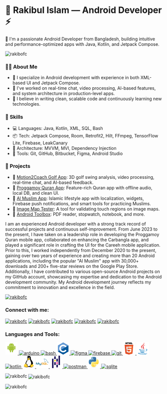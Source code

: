 # 🚀 Rakibul Islam — Android Developer ⚡

🚀 I'm a passionate Android Developer from Bangladesh, building intuitive and performance-optimized apps with Java, Kotlin, and Jetpack Compose.

<p align="left"> <img src="https://komarev.com/ghpvc/?username=rakibofc&label=Profile%20views&color=0e75b6&style=flat" alt="rakibofc" /> </p>

### 👨‍💻 About Me
- 🔧 I specialize in Android development with experience in both XML-based UI and Jetpack Compose.
- 📲 I've worked on real-time chat, video processing, AI-based features, and system architecture in production-level apps.
- 🎯 I believe in writing clean, scalable code and continuously learning new technologies.

### 🧠 Skills
- 💻 Languages: Java, Kotlin, XML, SQL, Bash
- 📦 Tech: Jetpack Compose, Room, Retrofit2, Hilt, FFmpeg, TensorFlow Lite, Firebase, LeakCanary
- 🔧 Architecture: MVVM, MVI, Dependency Injection
- 🔗 Tools: Git, GitHub, Bitbucket, Figma, Android Studio

### 🧰 Projects
- 📱 [Motion2Coach Golf App](https://play.google.com/store/apps/details?id=com.fenris.motion2coach&hl=en): 3D golf swing analysis, video processing, real-time chat, and AI-based feedback.
- 📖 [Proggamoy Quran App](https://proggamoyquran.com/our-apps): Feature-rich Quran app with offline audio, local DB, and clean UI.
- 🕌 [Al Muslim App](https://play.google.com/store/apps/details?id=com.rakibofc.inspiretobeislamic): Islamic lifestyle app with localization, widgets, Firebase push notifications, and smart tools for practicing Muslims.
- 🧪 [Image Map Tester](https://github.com/RakibOFC/Image-Map-Tester): A tool for validating touch regions on image maps.
- 🔧 [Android Toolbox](https://github.com/RakibOFC/Android-Toolbox): PDF reader, stopwatch, notebook, and more.

<p>
  I am an experienced Android developer with a strong track record of successful projects and continuous self-improvement. From June 2023 to the present, I have taken on a leadership role in developing the Proggamoy Quran mobile app, collaborated on enhancing the Carbangla app, and played a significant role in crafting the UI for the Careeh mobile application. Prior to this, I worked independently from December 2020 to the present, gaining over two years of experience and creating more than 20 Android applications, including the popular "Al Muslim" app with 30,000+ downloads and 200+ five-star reviews on the Google Play Store. Additionally, I have contributed to various open-source Android projects on my GitHub account, showcasing my expertise and dedication to the Android development community. My Android development journey reflects my commitment to innovation and excellence in the field.
</p>

<p align="left"> <a href="https://www.linkedin.com/in/rakibofc/" target="blank"><img src="https://img.shields.io/badge/LinkedIn-Connect-blue?style=for-the-badge&logo=linkedin" alt="rakibofc" /></a> </p>

<h3 align="left">Connect with me:</h3>
<p align="left">
<a href="https://twitter.com/rakibofc" target="blank"><img align="center" src="https://raw.githubusercontent.com/rahuldkjain/github-profile-readme-generator/master/src/images/icons/Social/twitter.svg" alt="rakibofc" height="30" width="40" /></a>
<a href="https://linkedin.com/in/rakibofc" target="blank"><img align="center" src="https://raw.githubusercontent.com/rahuldkjain/github-profile-readme-generator/master/src/images/icons/Social/linked-in-alt.svg" alt="rakibofc" height="30" width="40" /></a>
<a href="https://stackoverflow.com/users/14224828/rakibul-islam" target="blank"><img align="center" src="https://raw.githubusercontent.com/rahuldkjain/github-profile-readme-generator/master/src/images/icons/Social/stack-overflow.svg" alt="rakibofc" height="30" width="40" /></a>
<a href="https://fb.com/rakibofc" target="blank"><img align="center" src="https://raw.githubusercontent.com/rahuldkjain/github-profile-readme-generator/master/src/images/icons/Social/facebook.svg" alt="rakibofc" height="30" width="40" /></a>
<a href="https://instagram.com/rakibofc" target="blank"><img align="center" src="https://raw.githubusercontent.com/rahuldkjain/github-profile-readme-generator/master/src/images/icons/Social/instagram.svg" alt="rakibofc" height="30" width="40" /></a>
</p>

<h3 align="left">Languages and Tools:</h3>
<p align="left"> <a href="https://developer.android.com" target="_blank" rel="noreferrer"> <img src="https://raw.githubusercontent.com/devicons/devicon/master/icons/android/android-original-wordmark.svg" alt="android" width="40" height="40"/> </a> <a href="https://www.arduino.cc/" target="_blank" rel="noreferrer"> <img src="https://cdn.worldvectorlogo.com/logos/arduino-1.svg" alt="arduino" width="40" height="40"/> </a> <a href="https://www.gnu.org/software/bash/" target="_blank" rel="noreferrer"> <img src="https://www.vectorlogo.zone/logos/gnu_bash/gnu_bash-icon.svg" alt="bash" width="40" height="40"/> </a> <a href="https://www.cprogramming.com/" target="_blank" rel="noreferrer"> <img src="https://raw.githubusercontent.com/devicons/devicon/master/icons/c/c-original.svg" alt="c" width="40" height="40"/> </a> <a href="https://www.figma.com/" target="_blank" rel="noreferrer"> <img src="https://www.vectorlogo.zone/logos/figma/figma-icon.svg" alt="figma" width="40" height="40"/> </a> <a href="https://firebase.google.com/" target="_blank" rel="noreferrer"> <img src="https://www.vectorlogo.zone/logos/firebase/firebase-icon.svg" alt="firebase" width="40" height="40"/> </a> <a href="https://git-scm.com/" target="_blank" rel="noreferrer"> <img src="https://www.vectorlogo.zone/logos/git-scm/git-scm-icon.svg" alt="git" width="40" height="40"/> </a> <a href="https://www.w3.org/html/" target="_blank" rel="noreferrer"> <img src="https://raw.githubusercontent.com/devicons/devicon/master/icons/html5/html5-original-wordmark.svg" alt="html5" width="40" height="40"/> </a> <a href="https://www.java.com" target="_blank" rel="noreferrer"> <img src="https://raw.githubusercontent.com/devicons/devicon/master/icons/java/java-original.svg" alt="java" width="40" height="40"/> </a> <a href="https://kotlinlang.org" target="_blank" rel="noreferrer"> <img src="https://www.vectorlogo.zone/logos/kotlinlang/kotlinlang-icon.svg" alt="kotlin" width="40" height="40"/> </a> <a href="https://www.linux.org/" target="_blank" rel="noreferrer"> <img src="https://raw.githubusercontent.com/devicons/devicon/master/icons/linux/linux-original.svg" alt="linux" width="40" height="40"/> </a> <a href="https://www.mysql.com/" target="_blank" rel="noreferrer"> <img src="https://raw.githubusercontent.com/devicons/devicon/master/icons/mysql/mysql-original-wordmark.svg" alt="mysql" width="40" height="40"/> </a> <a href="https://pandas.pydata.org/" target="_blank" rel="noreferrer"> <img src="https://raw.githubusercontent.com/devicons/devicon/2ae2a900d2f041da66e950e4d48052658d850630/icons/pandas/pandas-original.svg" alt="pandas" width="40" height="40"/> </a> <a href="https://postman.com" target="_blank" rel="noreferrer"> <img src="https://www.vectorlogo.zone/logos/getpostman/getpostman-icon.svg" alt="postman" width="40" height="40"/> </a> <a href="https://www.python.org" target="_blank" rel="noreferrer"> <img src="https://raw.githubusercontent.com/devicons/devicon/master/icons/python/python-original.svg" alt="python" width="40" height="40"/> </a> <a href="https://www.sqlite.org/" target="_blank" rel="noreferrer"> <img src="https://www.vectorlogo.zone/logos/sqlite/sqlite-icon.svg" alt="sqlite" width="40" height="40"/> </a> </p>

<p><img align="left" src="https://github-readme-stats.vercel.app/api/top-langs?username=rakibofc&show_icons=true&locale=en&layout=compact" alt="rakibofc" /></p>

<p>&nbsp;<img align="center" src="https://github-readme-stats.vercel.app/api?username=rakibofc&show_icons=true&locale=en" alt="rakibofc" /></p>

<p><img align="center" src="https://github-readme-streak-stats.herokuapp.com/?user=rakibofc&" alt="rakibofc" /></p>

